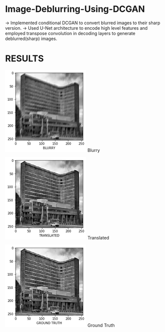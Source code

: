 # Image-Deblurring-Using-DCGAN
-> Implemented conditional DCGAN to convert blurred images to their sharp version.
-> Used U-Net architecture to encode high level features and employed transpose convolution in decoding layers to generate deblurred(sharp) images.

# RESULTS


![](https://github.com/amarsharma441/Image-Deblurring-Using-DCGAN/blob/master/Results/h1.png)
Blurry

![](https://github.com/amarsharma441/Image-Deblurring-Using-DCGAN/blob/master/Results/h2.png)
Translated

![](https://github.com/amarsharma441/Image-Deblurring-Using-DCGAN/blob/master/Results/h3.png)
Ground Truth
